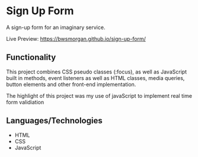 # Sign Up Form

A sign-up form for an imaginary service.

Live Preview: https://bwsmorgan.github.io/sign-up-form/

## Functionality

This project combines CSS pseudo classes (:focus), as well as JavaScript built in methods, event listeners as well as HTML classes, media queries, button elements and other front-end implementation. 

The highlight of this project was my use of javaScript to implement real time form validiation

## Languages/Technologies

- HTML
- CSS
- JavaScript



